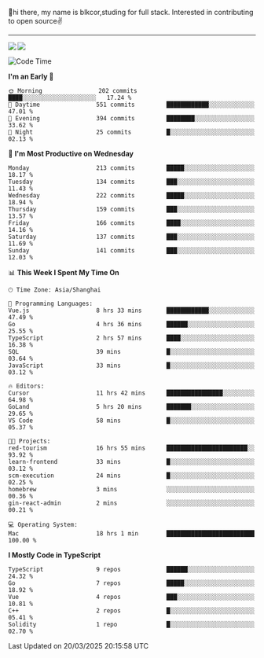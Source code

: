 👋hi there, my name is blkcor,studing for full stack.
Interested in contributing to open source✌️

<hr/>

![](https://github-readme-stats.vercel.app/api?username=blkcor)
<a href="https://github.com/blkcor/github-readme-stats">
    <img align="left" src="https://github-readme-stats.vercel.app/api/top-langs/?username=blkcor&hide=jupyter%20notebook,shaderlab,tex,c%23&langs_count=9" />
</a>


<!--START_SECTION:waka-->
![Code Time](http://img.shields.io/badge/Code%20Time-1%2C883%20hrs%2039%20mins-blue)

**I'm an Early 🐤** 

```text
🌞 Morning                202 commits         ████░░░░░░░░░░░░░░░░░░░░░   17.24 % 
🌆 Daytime                551 commits         ████████████░░░░░░░░░░░░░   47.01 % 
🌃 Evening                394 commits         ████████░░░░░░░░░░░░░░░░░   33.62 % 
🌙 Night                  25 commits          █░░░░░░░░░░░░░░░░░░░░░░░░   02.13 % 
```
📅 **I'm Most Productive on Wednesday** 

```text
Monday                   213 commits         █████░░░░░░░░░░░░░░░░░░░░   18.17 % 
Tuesday                  134 commits         ███░░░░░░░░░░░░░░░░░░░░░░   11.43 % 
Wednesday                222 commits         █████░░░░░░░░░░░░░░░░░░░░   18.94 % 
Thursday                 159 commits         ███░░░░░░░░░░░░░░░░░░░░░░   13.57 % 
Friday                   166 commits         ████░░░░░░░░░░░░░░░░░░░░░   14.16 % 
Saturday                 137 commits         ███░░░░░░░░░░░░░░░░░░░░░░   11.69 % 
Sunday                   141 commits         ███░░░░░░░░░░░░░░░░░░░░░░   12.03 % 
```


📊 **This Week I Spent My Time On** 

```text
🕑︎ Time Zone: Asia/Shanghai

💬 Programming Languages: 
Vue.js                   8 hrs 33 mins       ████████████░░░░░░░░░░░░░   47.49 % 
Go                       4 hrs 36 mins       ██████░░░░░░░░░░░░░░░░░░░   25.55 % 
TypeScript               2 hrs 57 mins       ████░░░░░░░░░░░░░░░░░░░░░   16.38 % 
SQL                      39 mins             █░░░░░░░░░░░░░░░░░░░░░░░░   03.64 % 
JavaScript               33 mins             █░░░░░░░░░░░░░░░░░░░░░░░░   03.12 % 

🔥 Editors: 
Cursor                   11 hrs 42 mins      ████████████████░░░░░░░░░   64.98 % 
GoLand                   5 hrs 20 mins       ███████░░░░░░░░░░░░░░░░░░   29.65 % 
VS Code                  58 mins             █░░░░░░░░░░░░░░░░░░░░░░░░   05.37 % 

🐱‍💻 Projects: 
red-tourism              16 hrs 55 mins      ███████████████████████░░   93.92 % 
learn-frontend           33 mins             █░░░░░░░░░░░░░░░░░░░░░░░░   03.12 % 
scm-execution            24 mins             █░░░░░░░░░░░░░░░░░░░░░░░░   02.25 % 
homebrew                 3 mins              ░░░░░░░░░░░░░░░░░░░░░░░░░   00.36 % 
gin-react-admin          2 mins              ░░░░░░░░░░░░░░░░░░░░░░░░░   00.21 % 

💻 Operating System: 
Mac                      18 hrs 1 min        █████████████████████████   100.00 % 
```

**I Mostly Code in TypeScript** 

```text
TypeScript               9 repos             ██████░░░░░░░░░░░░░░░░░░░   24.32 % 
Go                       7 repos             █████░░░░░░░░░░░░░░░░░░░░   18.92 % 
Vue                      4 repos             ███░░░░░░░░░░░░░░░░░░░░░░   10.81 % 
C++                      2 repos             █░░░░░░░░░░░░░░░░░░░░░░░░   05.41 % 
Solidity                 1 repo              █░░░░░░░░░░░░░░░░░░░░░░░░   02.70 % 
```




 Last Updated on 20/03/2025 20:15:58 UTC
<!--END_SECTION:waka-->


